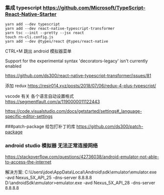 ### 集成 typescript https://github.com/Microsoft/TypeScript-React-Native-Starter

```
yarn add --dev typescript
yarn add --dev react-native-typescript-transformer
yarn tsc --init --pretty --jsx react
touch rn-cli.config.js
yarn add --dev @types/react @types/react-native
```

CTRL+M 跳出 android 模拟器菜单

Support for the experimental syntax 'decorators-legacy' isn't currently enabled

https://github.com/ds300/react-native-typescript-transformer/issues/81

添加 redux
https://resir014.xyz/posts/2018/07/06/redux-4-plus-typescript/

vscode 有关 各个语言自动设置格式
https://segmentfault.com/a/1190000011122443

https://code.visualstudio.com/docs/getstarted/settings#_language-specific-editor-settings

###patch-package 给包打补丁的库
https://github.com/ds300/patch-package

### android studio 模拟器 无法正常连接网络
https://stackoverflow.com/questions/42736038/android-emulator-not-able-to-access-the-internet

解决方案:
C:\Users\jdoe\AppData\Local\Android\sdk\emulator\emulator.exe -avd Nexus_5X_API_25 -dns-server 8.8.8.8
D:\androidSdk\emulator>emulator.exe -avd Nexus_5X_API_28 -dns-server 8.8.8.8
